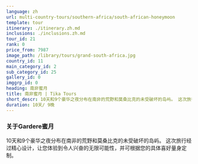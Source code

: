 ```yaml
---
language: zh
url: multi-country-tours/southern-africa/south-african-honeymoon
template: tour
itinerary: ./itinerary.zh.md
inclusions: ./inclusions.zh.md
tour_id: 21
rank: 0
price_from: 7987
image_path: /library/tours/grand-south-africa.jpg
country_id: 11
main_category_id: 2
sub_category_id: 25
gallery_id: 0
imggrp_id: 0
heading: 南非蜜月
title: 南非蜜月 | Tika Tours
short_descr: 10天和9个豪华之夜分布在南非的荒野和莫桑比克的未受破坏的岛屿。 这次旅行经过精心设计，让您体验到令人兴奋的，无尽的
duration: 10天/ 9晚
---
```

### 关于Gardere蜜月


10天和9个豪华之夜分布在南非的荒野和莫桑比克的未受破坏的岛屿。 这次旅行经过精心设计，让您体验到令人兴奋的无限可能性，并可根据您的具体喜好量身定制。
